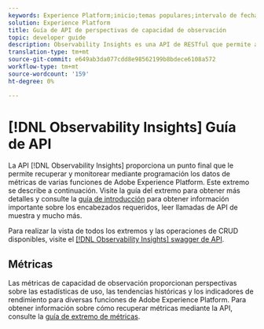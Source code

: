 ```yaml
---
keywords: Experience Platform;inicio;temas populares;intervalo de fechas
solution: Experience Platform
title: Guía de API de perspectivas de capacidad de observación
topic: developer guide
description: Observability Insights es una API de RESTful que permite a los desarrolladores exponer las métricas de observabilidad clave en Adobe Experience Platform. Estas métricas proporcionan perspectivas sobre las estadísticas de uso de la Plataforma, las comprobaciones de estado de los servicios de la Plataforma, las tendencias históricas y los indicadores de rendimiento de diversas funcionalidades de la Plataforma.
translation-type: tm+mt
source-git-commit: e649ab3da077cdd8e98562199b8bdece6108a572
workflow-type: tm+mt
source-wordcount: '159'
ht-degree: 0%

---
```



# [!DNL Observability Insights] Guía de API

La API [!DNL Observability Insights] proporciona un punto final que le permite recuperar y monitorear mediante programación los datos de métricas de varias funciones de Adobe Experience Platform. Este extremo se describe a continuación. Visite la guía del extremo para obtener más detalles y consulte la [guía de introducción](./getting-started.md) para obtener información importante sobre los encabezados requeridos, leer llamadas de API de muestra y mucho más.

Para realizar la vista de todos los extremos y las operaciones de CRUD disponibles, visite el [[!DNL Observability Insights] swagger de API](https://www.adobe.io/apis/experienceplatform/home/api-reference.html#!acpdr/swagger-specs/observability-insights.yaml).

## Métricas

Las métricas de capacidad de observación proporcionan perspectivas sobre las estadísticas de uso, las tendencias históricas y los indicadores de rendimiento para diversas funciones de Adobe Experience Platform. Para obtener información sobre cómo recuperar métricas mediante la API, consulte la [guía de extremo de métricas](./metrics.md).
